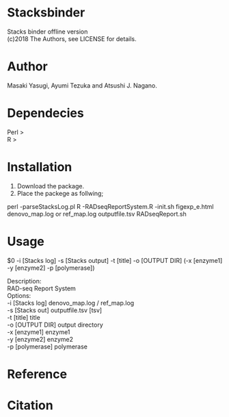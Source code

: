 # Stacksbinder  
Stacks binder offline version  
(c)2018 The Authors, see LICENSE for details.   

# Author  
Masaki Yasugi, Ayumi Tezuka and Atsushi J. Nagano.  

# Dependecies  
Perl >  
R >  

# Installation  
1. Download the package.  
2. Place the packege as follwing;  

perl
-parseStacksLog.pl
R
-RADseqReportSystem.R
-init.sh
figexp_e.html
denovo_map.log or ref_map.log
outputfile.tsv
RADseqReport.sh

# Usage  
$0 -i [Stacks log] -s [Stacks output] -t [title] -o [OUTPUT DIR] (-x [enzyme1] -y [enzyme2] -p [polymerase])  
  
Description:  
RAD-seq Report System  
Options:  
    -i [Stacks log]   denovo_map.log / ref_map.log  
    -s [Stacks out]   outputfile.tsv [tsv]  
    -t [title]        title  
    -o [OUTPUT DIR]   output directory  
    -x [enzyme1]      enzyme1  
    -y [enzyme2]      enzyme2  
    -p [polymerase]   polymerase  

# Reference  

# Citation  
